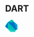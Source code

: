 # DART 
<img src="https://raw.githubusercontent.com/devicons/devicon/master/icons/dart/dart-original.svg" width="40" height="40" alt="Dart">

